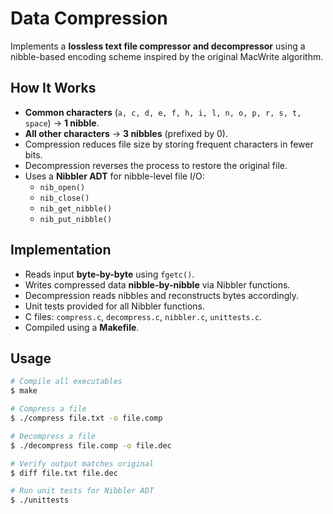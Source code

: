 # Data Compression

Implements a **lossless text file compressor and decompressor** using a nibble-based encoding scheme inspired by the original MacWrite algorithm.

## How It Works
- **Common characters** (`a, c, d, e, f, h, i, l, n, o, p, r, s, t, space`) → **1 nibble**.  
- **All other characters** → **3 nibbles** (prefixed by 0).  
- Compression reduces file size by storing frequent characters in fewer bits.  
- Decompression reverses the process to restore the original file.  
- Uses a **Nibbler ADT** for nibble-level file I/O:  
  - `nib_open()`  
  - `nib_close()`  
  - `nib_get_nibble()`  
  - `nib_put_nibble()`

## Implementation
- Reads input **byte-by-byte** using `fgetc()`.  
- Writes compressed data **nibble-by-nibble** via Nibbler functions.  
- Decompression reads nibbles and reconstructs bytes accordingly.  
- Unit tests provided for all Nibbler functions.  
- C files: `compress.c`, `decompress.c`, `nibbler.c`, `unittests.c`.  
- Compiled using a **Makefile**.

## Usage
```bash
# Compile all executables
$ make

# Compress a file
$ ./compress file.txt -o file.comp

# Decompress a file
$ ./decompress file.comp -o file.dec

# Verify output matches original
$ diff file.txt file.dec

# Run unit tests for Nibbler ADT
$ ./unittests
